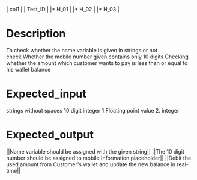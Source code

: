  |   col1   |
| Test_ID   |
|* H_01     |
|* H_02     |
|* H_03     |
# Description	
To check whether the name variable is given in strings or not	
check Whether the mobile number given contains only 10 digits
Checking whether the amount which customer wants to pay is less than or equal to his wallet balance

# Expected_input
strings without spaces
10 digit integer
1.Floating point value 2. integer

# Expected_output
  ||Name variable should be assigned with the given string||
  ||The 10 digit number should be assigned to mobile Information placeholder||
  ||Debit the used amount from Customer's wallet and update the new balance in real-time||
